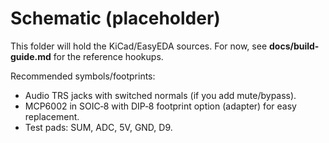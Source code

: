 # Schematic (placeholder)

This folder will hold the KiCad/EasyEDA sources. For now, see **docs/build-guide.md** for the reference hookups.

Recommended symbols/footprints:
- Audio TRS jacks with switched normals (if you add mute/bypass).
- MCP6002 in SOIC‑8 with DIP‑8 footprint option (adapter) for easy replacement.
- Test pads: SUM, ADC, 5V, GND, D9.
